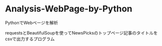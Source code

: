 # Analysis-WebPage-by-Python
PythonでWebページを解析

requestsとBeautifulSoupを使ってNewsPicksのトップページ記事のタイトルをcsvで出力するプログラム
